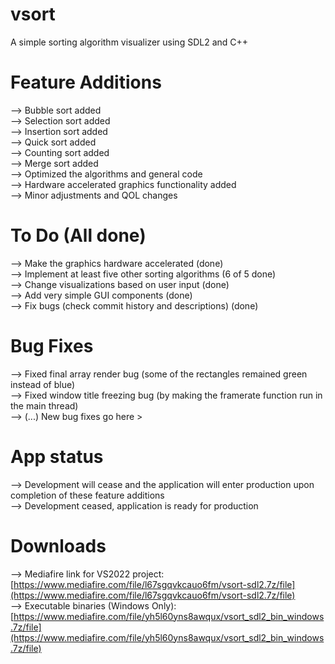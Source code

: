# vsort
A simple sorting algorithm visualizer using SDL2 and C++

# Feature Additions
--> Bubble sort added <br>
--> Selection sort added <br>
--> Insertion sort added <br>
--> Quick sort added <br>
--> Counting sort added <br>
--> Merge sort added <br>
--> Optimized the algorithms and general code <br>
--> Hardware accelerated graphics functionality added <br>
--> Minor adjustments and QOL changes

# To Do (All done)
--> Make the graphics hardware accelerated (done) <br>
--> Implement at least five other sorting algorithms (6 of 5 done) <br>
--> Change visualizations based on user input (done) <br>
--> Add very simple GUI components (done) <br>
--> Fix bugs (check commit history and descriptions) (done)

# Bug Fixes
--> Fixed final array render bug (some of the rectangles remained green instead of blue) <br>
--> Fixed window title freezing bug (by making the framerate function run in the main thread) <br>
--> (...) New bug fixes go here > <br>

# App status
--> Development will cease and the application will enter production upon completion of these feature additions <br>
--> Development ceased, application is ready for production

# Downloads
--> Mediafire link for VS2022 project: [https://www.mediafire.com/file/l67sgqvkcauo6fm/vsort-sdl2.7z/file](https://www.mediafire.com/file/l67sgqvkcauo6fm/vsort-sdl2.7z/file) <br>
--> Executable binaries (Windows Only): [https://www.mediafire.com/file/yh5l60yns8awqux/vsort_sdl2_bin_windows.7z/file](https://www.mediafire.com/file/yh5l60yns8awqux/vsort_sdl2_bin_windows.7z/file)


